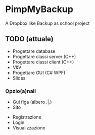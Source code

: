 # PimpMyBackup
A Dropbox like Backup as school project

## TODO (attuale)
- Progettare database
- Progettare classi server (C++)
- Progettare classi client (C++)
- V&V
- Progettare GUI (C# WPF)
- Slides
### Opzio(a)nali
- Gui figa (albero .|.)
- Sito
* Registrazione
* Login
* Visualizzazione